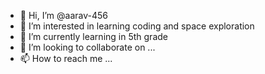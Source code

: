 - 👋 Hi, I’m @aarav-456
- 👀 I’m interested in learning coding and space exploration
- 🌱 I’m currently learning in 5th grade
- 💞️ I’m looking to collaborate on ...
- 📫 How to reach me ...

<!---
aarav-456/aarav-456 is a ✨ special ✨ repository because its `README.md` (this file) appears on your GitHub profile.
You can click the Preview link to take a look at your changes.
--->
